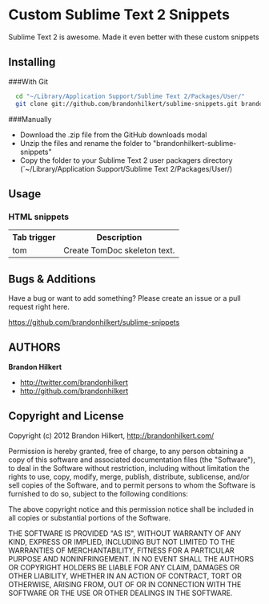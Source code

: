 Custom Sublime Text 2 Snippets
==============================

Sublime Text 2 is awesome. Made it even better with these custom snippets


Installing
----------

###With Git

```bash
  cd "~/Library/Application Support/Sublime Text 2/Packages/User/"
  git clone git://github.com/brandonhilkert/sublime-snippets.git brandonhilkert-sublime-snippets
```

###Manually

* Download the .zip file from the GitHub downloads modal
* Unzip the files and rename the folder to "brandonhilkert-sublime-snippets"
* Copy the folder to your Sublime Text 2 user packagers directory (`~/Library/Application Support/Sublime Text 2/Packages/User/)


Usage
-----

### HTML snippets

<table>
  <tr><th>Tab trigger</th>
  <th>Description</th></tr>
  <tr><td>tom</td>
  <td>Create TomDoc skeleton text.</td></tr>
</table>


Bugs & Additions
----------------

Have a bug or want to add something? Please create an issue or a pull request right here.

https://github.com/brandonhilkert/sublime-snippets


AUTHORS
-------

**Brandon Hilkert**

+ http://twitter.com/brandonhilkert
+ http://github.com/brandonhilkert


Copyright and License
---------------------

Copyright (c) 2012 Brandon Hilkert, http://brandonhilkert.com/

Permission is hereby granted, free of charge, to any person obtaining
a copy of this software and associated documentation files (the
"Software"), to deal in the Software without restriction, including
without limitation the rights to use, copy, modify, merge, publish,
distribute, sublicense, and/or sell copies of the Software, and to
permit persons to whom the Software is furnished to do so, subject to
the following conditions:

The above copyright notice and this permission notice shall be
included in all copies or substantial portions of the Software.

THE SOFTWARE IS PROVIDED "AS IS", WITHOUT WARRANTY OF ANY KIND,
EXPRESS OR IMPLIED, INCLUDING BUT NOT LIMITED TO THE WARRANTIES OF
MERCHANTABILITY, FITNESS FOR A PARTICULAR PURPOSE AND
NONINFRINGEMENT. IN NO EVENT SHALL THE AUTHORS OR COPYRIGHT HOLDERS BE
LIABLE FOR ANY CLAIM, DAMAGES OR OTHER LIABILITY, WHETHER IN AN ACTION
OF CONTRACT, TORT OR OTHERWISE, ARISING FROM, OUT OF OR IN CONNECTION
WITH THE SOFTWARE OR THE USE OR OTHER DEALINGS IN THE SOFTWARE.
